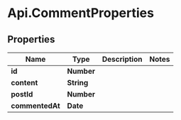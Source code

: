# Api.CommentProperties

## Properties
Name | Type | Description | Notes
------------ | ------------- | ------------- | -------------
**id** | **Number** |  | 
**content** | **String** |  | 
**postId** | **Number** |  | 
**commentedAt** | **Date** |  | 


